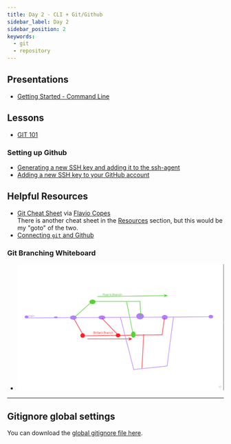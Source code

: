 ```yaml
---
title: Day 2 - CLI + Git/Github
sidebar_label: Day 2
sidebar_position: 2
keywords:
  - git
  - repository
---
```


<!-- markdownlint-disable no-inline-html -->

## Presentations

- [Getting Started - Command Line](https://docs.google.com/presentation/d/1aHnRox94IKTcYWrPo7SK6fk3bvf2UhFkTCl1ipCs4-c/edit?usp=sharing)

## Lessons

- [GIT 101](/docs/lessons/dev-fundamentals/git-101/)

### Setting up Github

- [Generating a new SSH key and adding it to the ssh-agent](https://docs.github.com/en/free-pro-team@latest/github/authenticating-to-github/generating-a-new-ssh-key-and-adding-it-to-the-ssh-agent)
- [Adding a new SSH key to your GitHub account](https://docs.github.com/en/enterprise-server@2.20/github/authenticating-to-github/adding-a-new-ssh-key-to-your-github-account)

## Helpful Resources

- [Git Cheat Sheet](./resources/git-cheat-sheet.pdf) via [Flavio Copes](https://flaviocopes.com/books/)
  <br/>There is another cheat sheet in the [Resources](./resources/) section, but this would be my "goto" of the two.
- [Connecting `git` and Github](/docs/resources/connecting_git_github.md)

### Git Branching Whiteboard

- ![Git Branching Whiteboard](./resources/Git_Branch_Whiteboard.png)

---

## Gitignore global settings

You can download the [global gitignore file here](https://github.com/seanrreid/global_gitignore/blob/main/gitignore_global).
